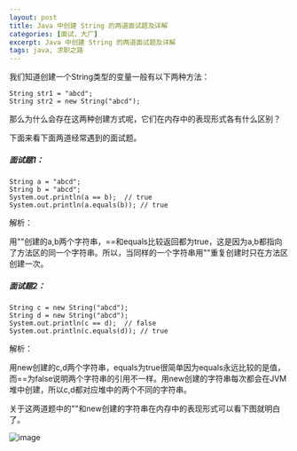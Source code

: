 ```yaml
---
layout: post
title: Java 中创建 String 的两道面试题及详解
categories: [面试，大厂]
excerpt: Java 中创建 String 的两道面试题及详解
tags: java, 求职之路
---
```

我们知道创建一个String类型的变量一般有以下两种方法：

```
String str1 = "abcd";
String str2 = new String("abcd");
```

那么为什么会存在这两种创建方式呢，它们在内存中的表现形式各有什么区别？

下面来看下面两道经常遇到的面试题。

##### 面试题1：

```
String a = "abcd";
String b = "abcd";
System.out.println(a == b);  // true
System.out.println(a.equals(b)); // true
```

解析：

用""创建的a,b两个字符串，==和equals比较返回都为true，这是因为a,b都指向了方法区的同一个字符串。所以，当同样的一个字符串用""重复创建时只在方法区创建一次。

##### 面试题2：

```
String c = new String("abcd");
String d = new String("abcd");
System.out.println(c == d);  // false
System.out.println(c.equals(d)); // true
```

解析：

用new创建的c,d两个字符串，equals为true很简单因为equals永远比较的是值，而==为false说明两个字符串的引用不一样。用new创建的字符串每次都会在JVM堆中创建，所以c,d都对应堆中的两个不同的字符串。

关于这两道题中的""和new创建的字符串在内存中的表现形式可以看下图就明白了。

![image](https://www.programcreek.com/wp-content/uploads/2014/03/constructor-vs-double-quotes-Java-String-New-Page-650x324.png)